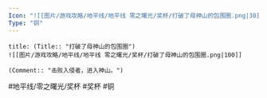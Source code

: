 ```yaml
---
Icon: "![[图片/游戏攻略/地平线/地平线 零之曙光/奖杯/打破了母神山的包围圈.png|30]]"
Type: "铜"
---
```

```ad-common-bronze-trophy
title: (Title:: "打破了母神山的包围圈")
![[图片/游戏攻略/地平线/地平线 零之曙光/奖杯/打破了母神山的包围圈.png|100]]

(Comment:: "击败入侵者，进入神山。")
```

#地平线/零之曙光/奖杯 #奖杯 #铜

